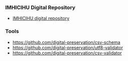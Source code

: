 ### IMHICIHU Digital Repository
* [IMHICIHU digital repository](/downloads/)

### Tools
* https://github.com/digital-preservation/csv-schema
* https://github.com/digital-preservation/utf8-validator
* https://github.com/digital-preservation/csv-validator
